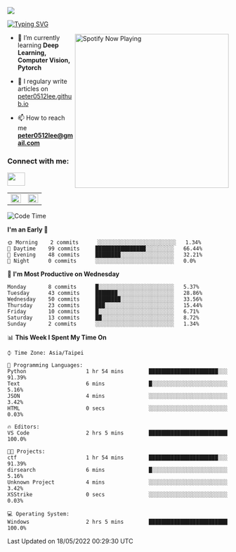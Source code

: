![](https://komarev.com/ghpvc/?username=peter0512lee&color=ff69b4)

[![Typing SVG](https://readme-typing-svg.herokuapp.com?color=F742BA&size=22&lines=Hi!+I'm+JYL)](https://git.io/typing-svg)

[<img src="https://spotify-now-playing.peter0512lee.vercel.app/api/spotify-playing" alt="Spotify Now Playing" width="350" align="right" />](https://open.spotify.com/user/21iyoswqgnkoe7peuesmqnhgy)

- 🌱 I’m currently learning **Deep Learning, Computer Vision, Pytorch**

- 📝 I regulary write articles on [peter0512lee.github.io](https://peter0512lee.github.io/)

- 📫 How to reach me **peter0512lee@gmail.com**

<h3 align="left">Connect with me:</h3>
<p align="left">
<a href="https://linkedin.com/in/jie-ying-li-b43a1416b" target="blank"><img align="center" src="https://raw.githubusercontent.com/rahuldkjain/github-profile-readme-generator/master/src/images/icons/Social/linked-in-alt.svg" height="30" width="40" /></a>
<!-- <a href="https://fb.com/peter0512lee" target="blank"><img align="center" src="https://raw.githubusercontent.com/rahuldkjain/github-profile-readme-generator/master/src/images/icons/Social/facebook.svg" alt="peter0512lee" height="30" width="40" /></a> -->
<!-- <a href="https://instagram.com/etiquette_ying" target="blank"><img align="center" src="https://raw.githubusercontent.com/rahuldkjain/github-profile-readme-generator/master/src/images/icons/Social/instagram.svg" alt="etiquette_ying" height="30" width="40" /></a> -->
<!-- <a href="https://medium.com/@peter0512lee" target="blank"><img align="center" src="https://raw.githubusercontent.com/rahuldkjain/github-profile-readme-generator/master/src/images/icons/Social/medium.svg" alt="@peter0512lee" height="30" width="40" /></a> -->
</p>

<table><tr><td valign="top" width="50%">

<img src="https://github-readme-stats.vercel.app/api?username=peter0512lee&hide_border=true&show_icons=true&locale=en" align="left" style="width: 100%" />

</td><td valign="top" width="50%">

<img src="https://github-readme-stats.vercel.app/api/top-langs?username=peter0512lee&hide_border=true&show_icons=true&locale=en&layout=compact" align="left" style="width: 100%" />

</td></tr></table>  

<!--START_SECTION:waka-->
![Code Time](http://img.shields.io/badge/Code%20Time-0%20secs-blue)

**I'm an Early 🐤** 

```text
🌞 Morning    2 commits      ░░░░░░░░░░░░░░░░░░░░░░░░░   1.34% 
🌆 Daytime    99 commits     ████████████████░░░░░░░░░   66.44% 
🌃 Evening    48 commits     ████████░░░░░░░░░░░░░░░░░   32.21% 
🌙 Night      0 commits      ░░░░░░░░░░░░░░░░░░░░░░░░░   0.0%

```
📅 **I'm Most Productive on Wednesday** 

```text
Monday       8 commits      █░░░░░░░░░░░░░░░░░░░░░░░░   5.37% 
Tuesday      43 commits     ███████░░░░░░░░░░░░░░░░░░   28.86% 
Wednesday    50 commits     ████████░░░░░░░░░░░░░░░░░   33.56% 
Thursday     23 commits     ███░░░░░░░░░░░░░░░░░░░░░░   15.44% 
Friday       10 commits     █░░░░░░░░░░░░░░░░░░░░░░░░   6.71% 
Saturday     13 commits     ██░░░░░░░░░░░░░░░░░░░░░░░   8.72% 
Sunday       2 commits      ░░░░░░░░░░░░░░░░░░░░░░░░░   1.34%

```


📊 **This Week I Spent My Time On** 

```text
⌚︎ Time Zone: Asia/Taipei

💬 Programming Languages: 
Python                   1 hr 54 mins        ██████████████████████░░░   91.39% 
Text                     6 mins              █░░░░░░░░░░░░░░░░░░░░░░░░   5.16% 
JSON                     4 mins              ░░░░░░░░░░░░░░░░░░░░░░░░░   3.42% 
HTML                     0 secs              ░░░░░░░░░░░░░░░░░░░░░░░░░   0.03%

🔥 Editors: 
VS Code                  2 hrs 5 mins        █████████████████████████   100.0%

🐱‍💻 Projects: 
ctf                      1 hr 54 mins        ██████████████████████░░░   91.39% 
dirsearch                6 mins              █░░░░░░░░░░░░░░░░░░░░░░░░   5.16% 
Unknown Project          4 mins              ░░░░░░░░░░░░░░░░░░░░░░░░░   3.42% 
XSStrike                 0 secs              ░░░░░░░░░░░░░░░░░░░░░░░░░   0.03%

💻 Operating System: 
Windows                  2 hrs 5 mins        █████████████████████████   100.0%

```


 Last Updated on 18/05/2022 00:29:30 UTC
<!--END_SECTION:waka-->


<!--
**peter0512lee/peter0512lee** is a ✨ _special_ ✨ repository because its `README.md` (this file) appears on your GitHub profile.

